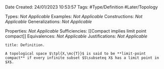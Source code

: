 <div class="topSpace"></div>

Date Created: 24/01/2023 10:53:57
Tags: #Type/Definition #Later/Topology

Types: _Not Applicable_
Examples: _Not Applicable_
Constructions: _Not Applicable_
Generalizations: _Not Applicable_

Properties: _Not Applicable_
Sufficiencies: [[Compact implies limit point compact]]
Equivalences: _Not Applicable_
Justifications: _Not Applicable_

``` ad-Definition
title: Definition.

A topological space $\tpl{X,\mc{T}}$ is said to be **limit-point compact** if every infinite subset $S\subseteq X$ has a limit point in $X$.

```
